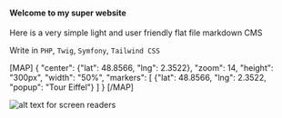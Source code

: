 #### Welcome to my super website

Here is a very simple light and user friendly flat file markdown CMS

Write in `PHP`, `Twig`, `Symfony`, `Tailwind CSS`

[MAP]
{
  "center": {"lat": 48.8566, "lng": 2.3522},
  "zoom": 14,
  "height": "300px",
  "width": "50%",
  "markers": [
    {"lat": 48.8566, "lng": 2.3522, "popup": "Tour Eiffel"}
  ]
}
[/MAP]

![alt text for screen readers](/assets/images/PHP-logo.png "Text to show on mouseover")